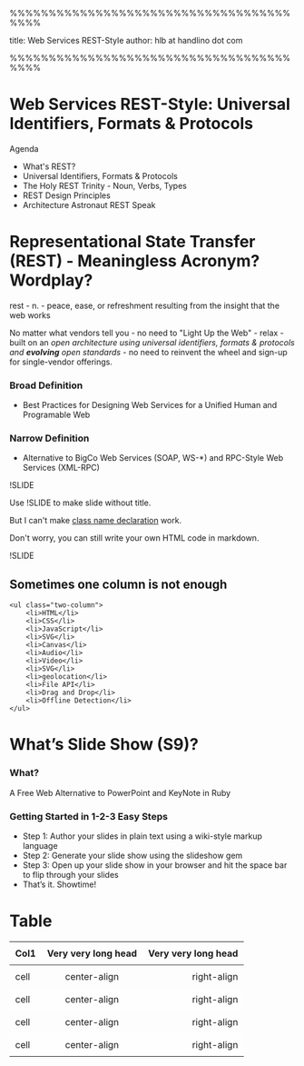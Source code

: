 %%%%%%%%%%%%%%%%%%%%%%%%%%%%%%%%%%%%%%%%

title: Web Services REST-Style
author: hlb at handlino dot com

%%%%%%%%%%%%%%%%%%%%%%%%%%%%%%%%%%%%%%%%

Web Services REST-Style: Universal Identifiers, Formats & Protocols
===================================================================

Agenda

- What's REST?
- Universal Identifiers, Formats & Protocols
- The Holy REST Trinity - Noun, Verbs, Types
- REST Design Principles 
- Architecture Astronaut REST Speak

Representational State Transfer (REST) - Meaningless Acronym? Wordplay?
=======================================================================

rest - n. - peace, ease, or refreshment resulting from the insight that the web works

No matter what vendors tell you - no need to "Light Up the Web" - relax - built on
an *open architecture using universal identifiers, formats & protocols and __evolving__
open standards* - no need to reinvent the wheel and sign-up for single-vendor offerings.

### Broad Definition

- Best Practices for Designing Web Services for a Unified Human and Programable Web

### Narrow Definition

- Alternative to BigCo Web Services (SOAP, WS-\*) and RPC-Style Web Services (XML-RPC)


!SLIDE

<section class="left">
    <p>Use !SLIDE to make slide without title.</p>
    <p>But I can't make <a href="http://slideshow.rubyforge.org/more.html#notitle">class name declaration</a> work.</p>
</section>

<section class="right">
    <p>Don't worry, you can still write your own HTML code in markdown.</p>
</section>


!SLIDE

<section>
    <h2>Sometimes one column is not enough</h2>

    <ul class="two-column">
        <li>HTML</li>
        <li>CSS</li>
        <li>JavaScript</li>
        <li>SVG</li>
        <li>Canvas</li>
        <li>Audio</li>
        <li>Video</li>
        <li>SVG</li>
        <li>geolocation</li>
        <li>File API</li>
        <li>Drag and Drop</li>
        <li>Offline Detection</li>
    </ul>
</section>

What’s Slide Show (S9)?
========================

### What?

A Free Web Alternative to PowerPoint and KeyNote in Ruby

### Getting Started in 1-2-3 Easy Steps

* Step 1: Author your slides in plain text using a wiki-style markup language
* Step 2: Generate your slide show using the slideshow gem
* Step 3: Open up your slide show in your browser and hit the space bar to flip through your slides
* That’s it. Showtime!

Table
=====

<style>
table {
    width: 100%;
    border-collapse: collapse;
}
th, td {
    padding: 10px;
}
thead th {
    border-bottom: 1px solid #333;
}
tr:nth-child(even) td {
    background: rgba(255, 255, 255, 0.5);
}
</style>

Col1 | Very very long head | Very very long head|
-----|:-------------------:|-------------------:|
cell | center-align        | right-align        |
cell | center-align        | right-align        |
cell | center-align        | right-align        |
cell | center-align        | right-align        |

